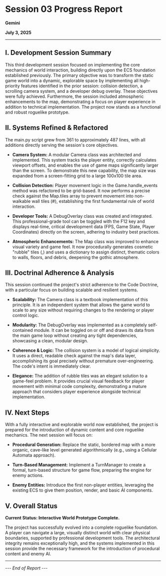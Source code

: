 # Session 03 Progress Report

**Gemini**

**July 3, 2025**

---

## **I. Development Session Summary**

This third development session focused on implementing the core mechanics of world interaction, building directly upon the ECS foundation established previously. The primary objective was to transform the static game world into a dynamic, explorable space by implementing all high-priority features identified in the prior session: collision detection, a scrolling camera system, and a developer debug overlay. These objectives were fully achieved. Furthermore, the session included atmospheric enhancements to the map, demonstrating a focus on player experience in addition to technical implementation. The project now stands as a functional and robust roguelike prototype.

## **II. Systems Refined & Refactored**

The main.py script grew from 361 to approximately 487 lines, with all additions directly serving the session's core objectives.

- **Camera System:** A modular Camera class was architected and implemented. This system tracks the player entity, correctly calculates viewport offsets, and enables the use of game maps significantly larger than the screen. To demonstrate this new capability, the map size was expanded from a screen-fitting grid to a large 100x100 tile area.

- **Collision Detection:** Player movement logic in the Game.handle_events method was refactored to be grid-based. It now performs a precise check against the Map.tiles array to prevent movement into non-walkable wall tiles (#), establishing the first fundamental rule of world interaction.

- **Developer Tools:** A DebugOverlay class was created and integrated. This professional-grade tool can be toggled with the F12 key and displays real-time, critical development data (FPS, Game State, Player Coordinates) directly on the screen, adhering to industry best practices.

- **Atmospheric Enhancements:** The Map class was improved to enhance visual variety and game feel. It now procedurally generates cosmetic "rubble" tiles (,) and uses a dictionary to assign distinct, thematic colors to walls, floors, and debris, deepening the gothic atmosphere.

## **III. Doctrinal Adherence & Analysis**

This session continued the project's strict adherence to the Code Doctrine, with a particular focus on building scalable and resilient systems.

- **Scalability:** The Camera class is a textbook implementation of this principle. It is an independent system that allows the game world to scale to any size without requiring changes to the rendering or player control logic.

- **Modularity:** The DebugOverlay was implemented as a completely self-contained module. It can be toggled on or off and draws its data from the main game loop without creating any tight dependencies, showcasing a clean, modular design.

- **Coherence & Logic:** The collision system is a model of logical simplicity. It uses a direct, readable check against the map's data layer, accomplishing its goal precisely without premature over-engineering. The code's intent is immediately clear.

- **Elegance:** The addition of rubble tiles was an elegant solution to a game-feel problem. It provides crucial visual feedback for player movement with minimal code complexity, demonstrating a mature approach that considers player experience alongside technical implementation.

## **IV. Next Steps**

With a fully interactive and explorable world now established, the project is prepared for the introduction of dynamic content and core roguelike mechanics. The next session will focus on:

- **Procedural Generation:** Replace the static, bordered map with a more organic, cave-like level generated algorithmically (e.g., using a Cellular Automata approach).

- **Turn-Based Management:** Implement a TurnManager to create a formal, turn-based structure for game flow, preparing the engine for enemy actions.

- **Enemy Entities:** Introduce the first non-player entities, leveraging the existing ECS to give them position, render, and basic AI components.

## **V. Overall Status**

**Current Status: Interactive World Prototype Complete.**

The project has successfully evolved into a complete roguelike foundation. A player can navigate a large, visually distinct world with clear physical boundaries, supported by professional development tools. The architectural integrity remains exceptionally high, and the systems implemented in this session provide the necessary framework for the introduction of procedural content and enemy AI.

---

*--- End of Report ---*